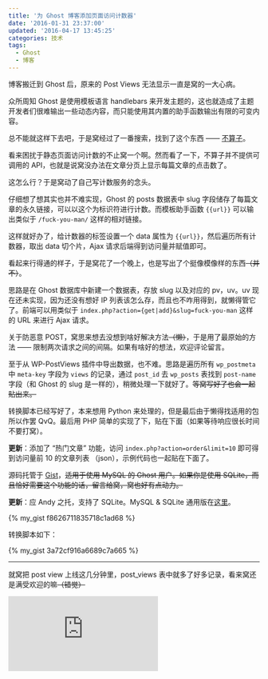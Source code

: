 ```yaml
---
title: '为 Ghost 博客添加页面访问计数器'
date: '2016-01-31 23:37:00'
updated: '2016-04-17 13:45:25'
categories: 技术
tags:
  - Ghost
  - 博客
---
```


博客搬迁到 Ghost 后，原来的 Post Views 无法显示一直是窝的一大心病。

众所周知 Ghost 是使用模板语言 handlebars 来开发主题的，这也就造成了主题开发者们很难输出一些动态内容，而只能使用其内置的助手函数输出有限的可变内容。

总不能就这样下去吧，于是窝经过了一番搜索，找到了这个东西 —— [不算子](http://busuanzi.ibruce.info/)。

看来困扰于静态页面访问计数的不止窝一个啊。然而看了一下，不算子并不提供可调用的 API，也就是说窝没办法在文章分页上显示每篇文章的点击数了。

这怎么行？于是窝动了自己写计数服务的念头。

<!--more-->

仔细想了想其实也并不难实现，Ghost 的 posts 数据表中 slug 字段储存了每篇文章的永久链接，可以以这个为标识符进行计数。而模板助手函数 `{{url}}` 可以输出类似于 `/fuck-you-man/` 这样的相对链接。

这样就好办了，给计数器的标签设置一个 data 属性为 `{{url}}`，然后遍历所有计数器，取出 data 切个片，Ajax 请求后端得到访问量并赋值即可。

看起来行得通的样子，于是窝花了一个晚上，也是写出了个挺像模像样的东西~~（并不）~~。

思路是在 Ghost 数据库中新建一个数据表，存放 slug 以及对应的 pv，uv。uv 现在还未实现，因为还没有想好 IP 列表该怎么存，而且也不咋用得到，就懒得管它了。前端可以用类似于 `index.php?action={get|add}&slug=fuck-you-man` 这样的 URL 来进行 Ajax 请求。

关于防恶意 POST，窝思来想去没想到啥好解决方法~~（懒）~~，于是用了最原始的方法 —— 限制两次请求之间的间隔。如果有啥好的想法，欢迎评论留言。

至于从 WP-PostViews 插件中导出数据，也不难。思路是遍历所有 `wp_postmeta` 中 `meta-key` 字段为 `views` 的记录，通过 `post_id` 去 `wp_posts` 表找到 `post-name` 字段（和 Ghost 的 slug 是一样的），稍微处理一下就好了。~~等窝写好了也会一起贴出来。~~

转换脚本已经写好了，本来想用 Python 来处理的，但是最后由于懒得找适用的包所以作罢 QvQ。最后用 PHP 简单的实现了下，贴在下面（如果等待响应很长时间不要打窝）。

**更新**：添加了 “热门文章” 功能，访问 `index.php?action=order&limit=10` 即可得到访问量前 10 的文章列表 （json），示例代码也一起贴在下面了。

源码托管于 [Gist](https://gist.github.com/printempw/f8626711835718c1ad68)，~~适用于使用 MySQL 的 Ghost 用户。如果你是使用 SQLite，而且恰好需要这个功能的话，留言给窝，窝也好有点动力。~~

**更新**：应 Andy 之托，支持了 SQLite。MySQL & SQLite 通用版在[这里](https://gist.github.com/printempw/a1018424b3bf03b0072f)。

{% my_gist f8626711835718c1ad68 %}

转换脚本如下：

{% my_gist 3a72cf916a6689c7a665 %}

- - - - -

就窝把 post view 上线这几分钟里，post_views 表中就多了好多记录，看来窝还是满受欢迎的嘛~~（错觉）~~ 

![ac musume emotion](https://img.prinzeugen.net/image.php?di=FO6F)
